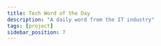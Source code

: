 ```yaml
---
title: Tech Word of the Day
description: "A daily word from the IT industry"
tags: [project]
sidebar_position: 7
---
```

